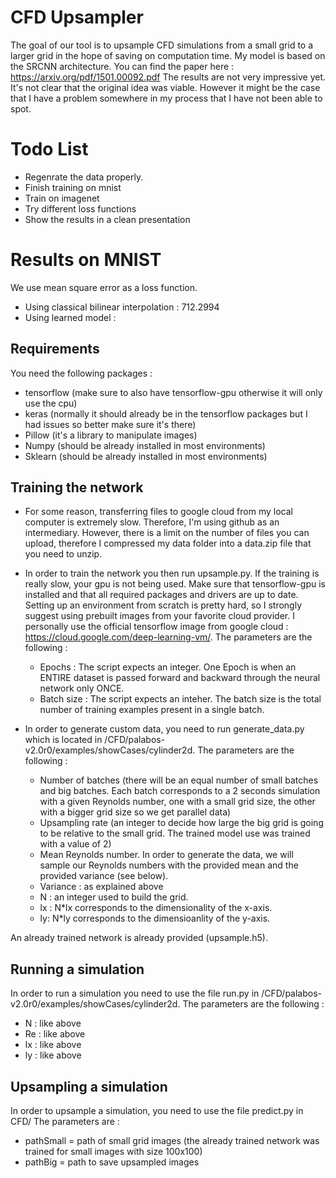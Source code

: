 # CFD Upsampler

The goal of our tool is to upsample CFD simulations from a small grid to a larger grid in the hope of saving on computation time. My model is based on the SRCNN architecture. You can find the paper here : 
https://arxiv.org/pdf/1501.00092.pdf
The results are not very impressive yet. It's not clear that the original idea was viable. However it might be the case that I have a problem somewhere in my process that I have not been able to spot. 

# Todo List 

- Regenrate the data properly.
- Finish training on mnist
- Train on imagenet
- Try different loss functions
- Show the results in a clean presentation

# Results on MNIST

We use mean square error as a loss function.
- Using classical bilinear interpolation : 712.2994
- Using learned model : 

## Requirements

You need the following packages : 
- tensorflow (make sure to also have tensorflow-gpu otherwise it will only use the cpu)
- keras (normally it should already be in the tensorflow packages but I had issues so better make sure it's there)
- Pillow (it's a library to manipulate images)
- Numpy (should be already installed in most environments)
- Sklearn (should be already installed in most environments)

## Training the network

- For some reason, transferring files to google cloud from my local computer is extremely slow. Therefore, I'm using github as an intermediary. However, there is a limit on the number of files you can upload, therefore I compressed my data folder into a data.zip file that you need to unzip. 

- In order to train the network you then run upsample.py. If the training is really slow, your gpu is not being used. Make sure that tensorflow-gpu is installed and that all required packages and drivers are up to date. Setting up an environment from scratch is pretty hard, so I strongly suggest using prebuilt images from your favorite cloud provider. 
I personally use the official tensorflow image from google cloud : https://cloud.google.com/deep-learning-vm/. The parameters are the following : 
	- Epochs : The script expects an integer. One Epoch is when an ENTIRE dataset is passed forward and backward through the neural network only ONCE.
	- Batch size : The script expects an inteher. The batch size is the total number of training examples present in a single batch. 

- In order to generate custom data, you need to run generate_data.py which is located in /CFD/palabos-v2.0r0/examples/showCases/cylinder2d. The parameters are the following :
	- Number of batches (there will be an equal number of small batches and big batches. Each batch corresponds to a 2 seconds simulation with a given Reynolds number, one with a small grid size, the other with a bigger grid size so we get parallel data)
	- Upsampling rate (an integer to decide how large the big grid is going to be relative to the small grid. The trained model use was trained with a value of 2)
	- Mean Reynolds number. In order to generate the data, we will sample our Reynolds numbers with the provided mean and the provided variance (see below).
	- Variance : as explained above
	- N : an integer used to build the grid. 
	- lx : N*lx corresponds to the dimensionality of the x-axis.
	- ly: N*ly corresponds to the dimensioanlity of the y-axis. 

An already trained network is already provided (upsample.h5).

## Running a simulation

In order to run a simulation you need to use the file run.py in /CFD/palabos-v2.0r0/examples/showCases/cylinder2d. The parameters are the following : 

- N : like above
- Re : like above
- lx : like above
- ly : like above

## Upsampling a simulation 

In order to upsample a simulation, you need to use the file predict.py in CFD/ 
The parameters are :
 
- pathSmall = path of small grid images (the already trained network was trained for small images with size 100x100)
- pathBig = path to save upsampled images


